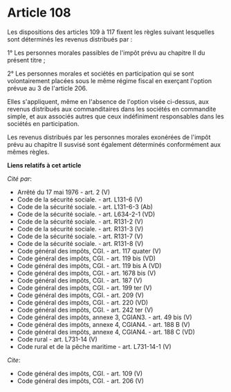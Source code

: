 # Article 108

Les dispositions des articles 109 à 117 fixent les règles suivant lesquelles sont déterminés les revenus distribués par : 

1° Les personnes morales passibles de l'impôt prévu au chapitre II du présent titre ; 

2° Les personnes morales et sociétés en participation qui se sont volontairement placées sous le même régime fiscal en
exerçant l'option prévue au 3 de l'article 206. 

Elles s'appliquent, même en l'absence de l'option visée ci-dessus, aux revenus distribués aux commanditaires dans les
sociétés en commandite simple, et aux associés autres que ceux indéfiniment responsables dans les sociétés en participation. 

Les revenus distribués par les personnes morales exonérées de l'impôt prévu au chapitre II susvisé sont également déterminés
conformément aux mêmes règles.

**Liens relatifs à cet article**

_Cité par_:

  - Arrêté du 17 mai 1976 - art. 2 (V)
  - Code de la sécurité sociale. - art. L131-6 (V)
  - Code de la sécurité sociale. - art. L131-6-3 (Ab)
  - Code de la sécurité sociale. - art. L634-2-1 (VD)
  - Code de la sécurité sociale. - art. R131-2 (V)
  - Code de la sécurité sociale. - art. R131-3 (V)
  - Code de la sécurité sociale. - art. R131-7 (V)
  - Code de la sécurité sociale. - art. R131-8 (V)
  - Code général des impôts, CGI. - art. 117 quater (V)
  - Code général des impôts, CGI. - art. 119 bis (VD)
  - Code général des impôts, CGI. - art. 119 bis A (VD)
  - Code général des impôts, CGI. - art. 1678 bis (V)
  - Code général des impôts, CGI. - art. 187 (V)
  - Code général des impôts, CGI. - art. 199 ter (V)
  - Code général des impôts, CGI. - art. 209 (V)
  - Code général des impôts, CGI. - art. 220 (VD)
  - Code général des impôts, CGI. - art. 242 ter (V)
  - Code général des impôts, annexe 3, CGIAN3. - art. 49 bis (V)
  - Code général des impôts, annexe 4, CGIAN4. - art. 188 B (V)
  - Code général des impôts, annexe 4, CGIAN4. - art. 188 C (VD)
  - Code rural - art. L731-14 (V)
  - Code rural et de la pêche maritime - art. L731-14-1 (V)

_Cite_:

  - Code général des impôts, CGI. - art. 109 (V)
  - Code général des impôts, CGI. - art. 206 (V)
